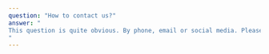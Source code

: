 ```yaml
---
question: "How to contact us?"
answer: "
This question is quite obvious. By phone, email or social media. Please google it.
"
---
```

